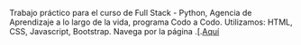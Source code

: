 Trabajo práctico para el curso de Full Stack - Python, Agencia de Aprendizaje a lo largo de la vida, programa Codo a Codo. 
Utilizamos: HTML, CSS, Javascript, Bootstrap. Navega por la página .[.[Aquí]()
